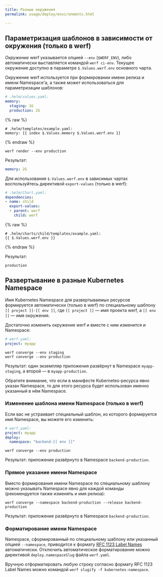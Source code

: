 ```yaml
---
title: Разные окружения
permalink: usage/deploy/environments.html

---
```


## Параметризация шаблонов в зависимости от окружения (только в werf)

*Окружение* werf указывается опцией `--env` (`$WERF_ENV`), либо автоматически выставляется командой `werf ci-env`. Текущее окружение доступно в параметре `$.Values.werf.env` основного чарта.

Окружение werf используется при формировании имени релиза и имени Namespace'а, а также может использоваться для параметризации шаблонов:

```yaml
# .helm/values.yaml:
memory:
  staging: 1G
  production: 2G
```

{% raw %}

```
# .helm/templates/example.yaml:
memory: {{ index $.Values.memory $.Values.werf.env }}
```

{% endraw %}

```shell
werf render --env production
```

Результат:

```yaml
memory: 2G
```

Для использования `$.Values.werf.env` в зависимых чартах воспользуйтесь директивой `export-values` (только в werf):

```yaml
# .helm/Chart.yaml:
dependencies:
- name: child
  export-values:
  - parent: werf
    child: werf
```

{% raw %}

```
# .helm/charts/child/templates/example.yaml:
{{ $.Values.werf.env }}
```

{% endraw %}

Результат:

```
production
```

## Развертывание в разные Kubernetes Namespace

Имя Kubernetes Namespace для развертываемых ресурсов формируется автоматически (только в werf) по специальному шаблону `[[ project ]]-[[ env ]]`, где `[[ project ]]` — имя проекта werf, а `[[ env ]]` — имя окружения.

Достаточно изменить окружение werf и вместе с ним изменится и Namespace:

```yaml
# werf.yaml:
project: myapp
```

```shell
werf converge --env staging
werf converge --env production
```

Результат: один экземпляр приложения развёрнут в Namespace `myapp-staging`, а второй — в `myapp-production`.

Обратите внимание, что если в манифесте Kubernetes-ресурса явно указан Namespace, то для этого ресурса будет использован именно указанный в нём Namespace.

### Изменение шаблона имени Namespace (только в werf)

Если вас не устраивает специальный шаблон, из которого формируется имя Namespace, вы можете его изменить:

```yaml
# werf.yaml:
project: myapp
deploy:
  namespace: "backend-[[ env ]]"
```

```shell
werf converge --env production
```

Результат: приложение развёрнуто в Namespace `backend-production`.

### Прямое указание имени Namespace

Вместо формирования имени Namespace по специальному шаблону можно указывать Namespace явно для каждой команды (рекомендуется также изменять и имя релиза):

```shell
werf converge --namespace backend-production --release backend-production
```

Результат: приложение развёрнуто в Namespace `backend-production`.

### Форматирование имени Namespace

Namespace, сформированный по специальному шаблону или указанный опцией `--namespace`, приводится к формату [RFC 1123 Label Names](https://kubernetes.io/docs/concepts/overview/working-with-objects/names/#dns-label-names) автоматически. Отключить автоматическое форматирование можно директивой `deploy.namespaceSlug` файла `werf.yaml`.

Вручную отформатировать любую строку согласно формату RFC 1123 Label Names можно командой `werf slugify -f kubernetes-namespace`.
